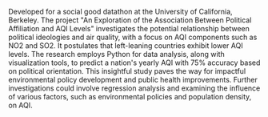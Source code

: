 Developed for a social good datathon at the University of California, Berkeley. The project "An Exploration of the Association Between Political Affiliation and AQI Levels" investigates the potential relationship between political ideologies and air quality, with a focus on AQI components such as NO2 and SO2. It postulates that left-leaning countries exhibit lower AQI levels. The research employs Python for data analysis, along with visualization tools, to predict a nation's yearly AQI with 75% accuracy based on political orientation. This insightful study paves the way for impactful environmental policy development and public health improvements. Further investigations could involve regression analysis and examining the influence of various factors, such as environmental policies and population density, on AQI.
